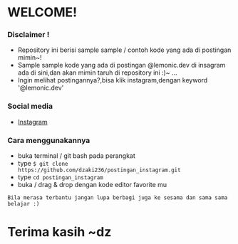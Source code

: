 # WELCOME!
### Disclaimer !
* Repository ini berisi sample sample / contoh kode yang ada di postingan mimin~!
* Sample sample kode yang ada di postingan @lemonic.dev di insagram ada di sini,dan akan mimin taruh di repository ini :)~ ...
* Ingin melihat postingannya?,bisa klik instagram,dengan keyword '@lemonic.dev'
### Social media
* [Instagram](https://www.instagram.com/lemonic.dev_/)
### Cara menggunakannya
* buka terminal / git bash pada perangkat
* type ```$ git clone https://github.com/dzaki236/postingan_instagram.git```
* type ```cd postingan_instagram```
* buka / drag & drop dengan kode editor favorite mu
```
Bila merasa terbantu jangan lupa berbagi juga ke sesama dan sama sama belajar :)
```
# Terima kasih ~dz

